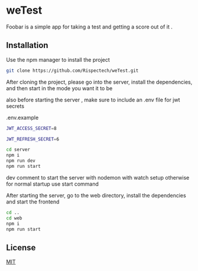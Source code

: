 # weTest

Foobar is a simple app for taking a test and getting a score out of it .

## Installation

Use the npm manager to install the project

```bash
git clone https://github.com/Rispectech/weTest.git
```

After cloning the project, please go into the server, install the dependencies, and then start in the mode you want it to be

also before starting the server , make sure to include an .env file for jwt secrets

.env.example

```bash
JWT_ACCESS_SECRET=8

JWT_REFRESH_SECRET=6
```

```bash
cd server
npm i
npm run dev
npm run start
```

dev comment to start the server with nodemon with watch setup otherwise for normal startup use start command

After starting the server, go to the web directory, install the dependencies and start the frontend

```bash
cd ..
cd web
npm i
npm run start
```

## License

[MIT](https://choosealicense.com/licenses/mit/)
